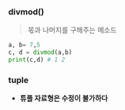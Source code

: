 ### divmod()
> 몫과 나머지를 구해주는 메소드
```python
a, b= 7,5
c, d = divmod(a,b)
print(c,d) # 1 2
```
### tuple
- **튜플 자료형은 수정이 불가하다**
